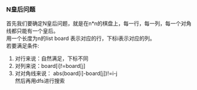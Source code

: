 ### N皇后问题
首先我们要确定N皇后问题，就是在n*n的棋盘上，每一行，每一列，每一个对角线都只能有一个皇后。  
用一个长度为n的list board 表示对应的行，下标i表示对应的列。  
若要满足条件:  
1. 对行来说：自然满足，下标不同  
2. 对列来说：board[i]!=board[j]
3. 对对角线来说： abs(board[i]-board[j])!=i-j  
然后再用dfs进行搜索